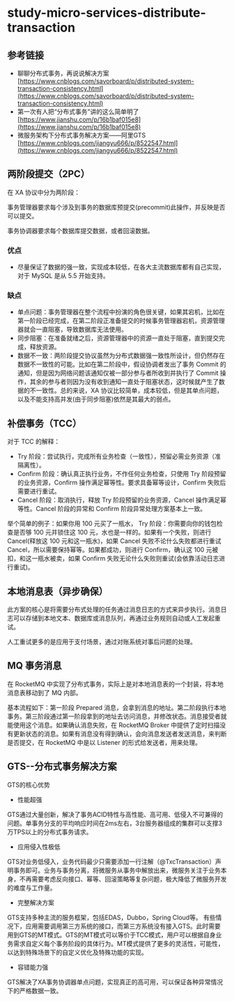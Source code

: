 # study-micro-services-distribute-transaction #

## 参考链接 ##
- 聊聊分布式事务，再说说解决方案 [https://www.cnblogs.com/savorboard/p/distributed-system-transaction-consistency.html](https://www.cnblogs.com/savorboard/p/distributed-system-transaction-consistency.html)
- 第一次有人把“分布式事务”讲的这么简单明了 [https://www.jianshu.com/p/16b1baf015e8](https://www.jianshu.com/p/16b1baf015e8)
- 微服务架构下分布式事务解决方案——阿里GTS [https://www.cnblogs.com/jiangyu666/p/8522547.html](https://www.cnblogs.com/jiangyu666/p/8522547.html)

## 两阶段提交（2PC） ##
在 XA 协议中分为两阶段：

事务管理器要求每个涉及到事务的数据库预提交(precommit)此操作，并反映是否可以提交。

事务协调器要求每个数据库提交数据，或者回滚数据。

### 优点 ###
- 尽量保证了数据的强一致，实现成本较低，在各大主流数据库都有自己实现，对于 MySQL 是从 5.5 开始支持。
### 缺点 ###
- 单点问题：事务管理器在整个流程中扮演的角色很关键，如果其宕机，比如在第一阶段已经完成，在第二阶段正准备提交的时候事务管理器宕机，资源管理器就会一直阻塞，导致数据库无法使用。
- 同步阻塞：在准备就绪之后，资源管理器中的资源一直处于阻塞，直到提交完成，释放资源。
- 数据不一致：两阶段提交协议虽然为分布式数据强一致性所设计，但仍然存在数据不一致性的可能。比如在第二阶段中，假设协调者发出了事务 Commit 的通知，但是因为网络问题该通知仅被一部分参与者所收到并执行了 Commit 操作，其余的参与者则因为没有收到通知一直处于阻塞状态，这时候就产生了数据的不一致性。总的来说，XA 协议比较简单，成本较低，但是其单点问题，以及不能支持高并发(由于同步阻塞)依然是其最大的弱点。

## 补偿事务（TCC） ##

对于 TCC 的解释：
- Try 阶段：尝试执行，完成所有业务检查（一致性），预留必需业务资源（准隔离性）。
- Confirm 阶段：确认真正执行业务，不作任何业务检查，只使用 Try 阶段预留的业务资源，Confirm 操作满足幂等性。要求具备幂等设计，Confirm 失败后需要进行重试。
- Cancel 阶段：取消执行，释放 Try 阶段预留的业务资源，Cancel 操作满足幂等性。Cancel 阶段的异常和 Confirm 阶段异常处理方案基本上一致。

举个简单的例子：如果你用 100 元买了一瓶水， 
Try 阶段：你需要向你的钱包检查是否够 100 元并锁住这 100 元，水也是一样的。如果有一个失败，则进行 Cancel(释放这 100 元和这一瓶水)，如果 Cancel 失败不论什么失败都进行重试 Cancel，所以需要保持幂等。如果都成功，则进行 Confirm，确认这 100 元被扣，和这一瓶水被卖，如果 Confirm 失败无论什么失败则重试(会依靠活动日志进行重试)。


## 本地消息表（异步确保） ##
此方案的核心是将需要分布式处理的任务通过消息日志的方式来异步执行。消息日志可以存储到本地文本、数据库或消息队列，再通过业务规则自动或人工发起重试。

人工重试更多的是应用于支付场景，通过对账系统对事后问题的处理。 


## MQ 事务消息 ##
在 RocketMQ 中实现了分布式事务，实际上是对本地消息表的一个封装，将本地消息表移动到了 MQ 内部。

基本流程如下：第一阶段 Prepared 消息，会拿到消息的地址。第二阶段执行本地事务。第三阶段通过第一阶段拿到的地址去访问消息，并修改状态。消息接受者就能使用这个消息。如果确认消息失败，在 RocketMQ Broker 中提供了定时扫描没有更新状态的消息。如果有消息没有得到确认，会向消息发送者发送消息，来判断是否提交，在 RocketMQ 中是以 Listener 的形式给发送者，用来处理。

## GTS--分布式事务解决方案 ##
GTS的核心优势

- 性能超强

GTS通过大量创新，解决了事务ACID特性与高性能、高可用、低侵入不可兼得的问题。单事务分支的平均响应时间在2ms左右，3台服务器组成的集群可以支撑3万TPS以上的分布式事务请求。

- 应用侵入性极低

GTS对业务低侵入，业务代码最少只需要添加一行注解（@TxcTransaction）声明事务即可。业务与事务分离，将微服务从事务中解放出来，微服务关注于业务本身，不再需要考虑反向接口、幂等、回滚策略等复杂问题，极大降低了微服务开发的难度与工作量。

- 完整解决方案

GTS支持多种主流的服务框架，包括EDAS，Dubbo，Spring Cloud等。
有些情况下，应用需要调用第三方系统的接口，而第三方系统没有接入GTS。此时需要用到GTS的MT模式。GTS的MT模式可以等价于TCC模式，用户可以根据自身业务需求自定义每个事务阶段的具体行为。MT模式提供了更多的灵活性，可能性，以达到特殊场景下的自定义优化及特殊功能的实现。

- 容错能力强

GTS解决了XA事务协调器单点问题，实现真正的高可用，可以保证各种异常情况下的严格数据一致。
